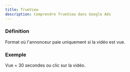 ```yaml
---
title: TrueView
description: Comprendre TrueView dans Google Ads
---
```


### Définition
Format où l'annonceur paie uniquement si la vidéo est vue.

### Exemple
Vue = 30 secondes ou clic sur la vidéo.